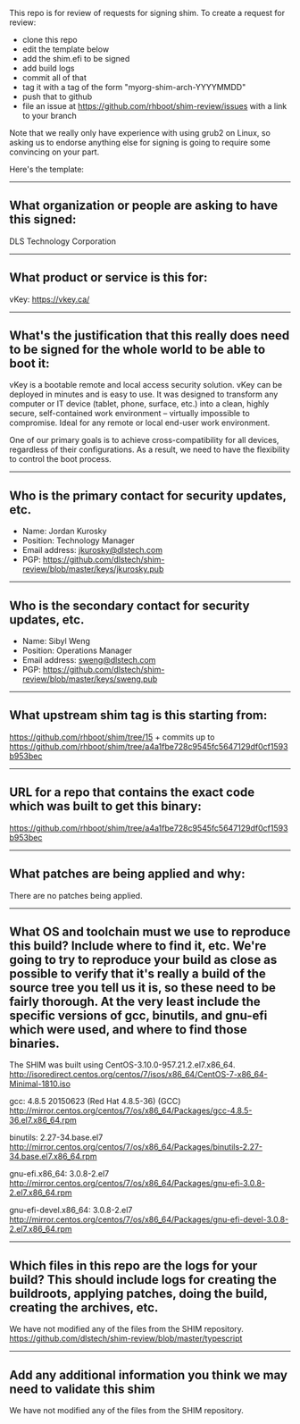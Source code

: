 This repo is for review of requests for signing shim.  To create a request for review:

- clone this repo
- edit the template below
- add the shim.efi to be signed
- add build logs
- commit all of that
- tag it with a tag of the form "myorg-shim-arch-YYYYMMDD"
- push that to github
- file an issue at https://github.com/rhboot/shim-review/issues with a link to your branch

Note that we really only have experience with using grub2 on Linux, so asking
us to endorse anything else for signing is going to require some convincing on
your part.

Here's the template:

-------------------------------------------------------------------------------
What organization or people are asking to have this signed:
-------------------------------------------------------------------------------
DLS Technology Corporation

-------------------------------------------------------------------------------
What product or service is this for:
-------------------------------------------------------------------------------
vKey: https://vkey.ca/


-------------------------------------------------------------------------------
What's the justification that this really does need to be signed for the whole world to be able to boot it:
-------------------------------------------------------------------------------
vKey is a bootable remote and local access security solution. vKey can be deployed in minutes and is easy to use. It was designed to transform any computer or IT device (tablet, phone, surface, etc.) into a clean, highly secure, self-contained work environment – virtually impossible to compromise. Ideal for any remote or local end-user work environment.

One of our primary goals is to achieve cross-compatibility for all devices, regardless of their configurations. As a result, we need to have the flexibility to control the boot process.

-------------------------------------------------------------------------------
Who is the primary contact for security updates, etc.
-------------------------------------------------------------------------------
- Name: Jordan Kurosky
- Position: Technology Manager
- Email address: jkurosky@dlstech.com
- PGP: https://github.com/dlstech/shim-review/blob/master/keys/jkurosky.pub

-------------------------------------------------------------------------------
Who is the secondary contact for security updates, etc.
-------------------------------------------------------------------------------
- Name: Sibyl Weng
- Position: Operations Manager
- Email address: sweng@dlstech.com
- PGP: https://github.com/dlstech/shim-review/blob/master/keys/sweng.pub

-------------------------------------------------------------------------------
What upstream shim tag is this starting from:
-------------------------------------------------------------------------------
https://github.com/rhboot/shim/tree/15 + commits up to https://github.com/rhboot/shim/tree/a4a1fbe728c9545fc5647129df0cf1593b953bec

-------------------------------------------------------------------------------
URL for a repo that contains the exact code which was built to get this binary:
-------------------------------------------------------------------------------
https://github.com/rhboot/shim/tree/a4a1fbe728c9545fc5647129df0cf1593b953bec

-------------------------------------------------------------------------------
What patches are being applied and why:
-------------------------------------------------------------------------------
There are no patches being applied.

-------------------------------------------------------------------------------
What OS and toolchain must we use to reproduce this build?  Include where to find it, etc.  We're going to try to reproduce your build as close as possible to verify that it's really a build of the source tree you tell us it is, so these need to be fairly thorough. At the very least include the specific versions of gcc, binutils, and gnu-efi which were used, and where to find those binaries.
-------------------------------------------------------------------------------
The SHIM was built using CentOS-3.10.0-957.21.2.el7.x86_64.
http://isoredirect.centos.org/centos/7/isos/x86_64/CentOS-7-x86_64-Minimal-1810.iso

gcc: 4.8.5 20150623 (Red Hat 4.8.5-36) (GCC)
http://mirror.centos.org/centos/7/os/x86_64/Packages/gcc-4.8.5-36.el7.x86_64.rpm

binutils: 2.27-34.base.el7
http://mirror.centos.org/centos/7/os/x86_64/Packages/binutils-2.27-34.base.el7.x86_64.rpm

gnu-efi.x86_64: 3.0.8-2.el7
http://mirror.centos.org/centos/7/os/x86_64/Packages/gnu-efi-3.0.8-2.el7.x86_64.rpm

gnu-efi-devel.x86_64: 3.0.8-2.el7
http://mirror.centos.org/centos/7/os/x86_64/Packages/gnu-efi-devel-3.0.8-2.el7.x86_64.rpm

-------------------------------------------------------------------------------
Which files in this repo are the logs for your build?   This should include logs for creating the buildroots, applying patches, doing the build, creating the archives, etc.
-------------------------------------------------------------------------------
We have not modified any of the files from the SHIM repository.
https://github.com/dlstech/shim-review/blob/master/typescript

-------------------------------------------------------------------------------
Add any additional information you think we may need to validate this shim
-------------------------------------------------------------------------------
We have not modified any of the files from the SHIM repository.
